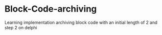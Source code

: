 Block-Code-archiving
====================

Learning implementation archiving block code  with an initial length of 2 and step 2 on delphi